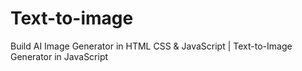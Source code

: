 # Text-to-image
 Build AI Image Generator in HTML CSS &amp; JavaScript | Text-to-Image Generator in JavaScript
